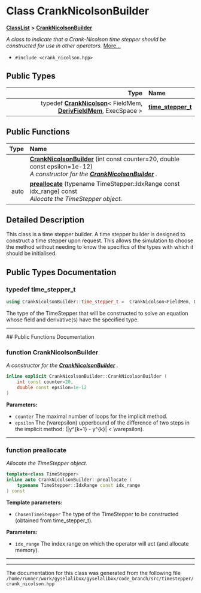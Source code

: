 

# Class CrankNicolsonBuilder



[**ClassList**](annotated.md) **>** [**CrankNicolsonBuilder**](classCrankNicolsonBuilder.md)



_A class to indicate that a Crank-Nicolson time stepper should be constructed for use in other operators._ [More...](#detailed-description)

* `#include <crank_nicolson.hpp>`

















## Public Types

| Type | Name |
| ---: | :--- |
| typedef [**CrankNicolson**](classCrankNicolson.md)&lt; FieldMem, [**DerivFieldMem**](classDerivFieldMem.md), ExecSpace &gt; | [**time\_stepper\_t**](#typedef-time_stepper_t)  <br> |




















## Public Functions

| Type | Name |
| ---: | :--- |
|   | [**CrankNicolsonBuilder**](#function-cranknicolsonbuilder) (int const counter=20, double const epsilon=1e-12) <br>_A constructor for the_ [_**CrankNicolsonBuilder**_](classCrankNicolsonBuilder.md) _._ |
|  auto | [**preallocate**](#function-preallocate) (typename TimeStepper::IdxRange const idx\_range) const<br>_Allocate the TimeStepper object._  |




























## Detailed Description


This class is a time stepper builder. A time stepper builder is designed to construct a time stepper upon request. This allows the simulation to choose the method without needing to know the specifics of the types with which it should be initialised. 


    
## Public Types Documentation




### typedef time\_stepper\_t 

```C++
using CrankNicolsonBuilder::time_stepper_t =  CrankNicolson<FieldMem, DerivFieldMem, ExecSpace>;
```



The type of the TimeStepper that will be constructed to solve an equation whose field and derivative(s) have the specified type. 


        

<hr>
## Public Functions Documentation




### function CrankNicolsonBuilder 

_A constructor for the_ [_**CrankNicolsonBuilder**_](classCrankNicolsonBuilder.md) _._
```C++
inline explicit CrankNicolsonBuilder::CrankNicolsonBuilder (
    int const counter=20,
    double const epsilon=1e-12
) 
```





**Parameters:**


* `counter` The maximal number of loops for the implicit method. 
* `epsilon` The \(\varepsilon\) upperbound of the difference of two steps in the implicit method: \(|y^{k+1} -  y^{k}| < \varepsilon\). 




        

<hr>



### function preallocate 

_Allocate the TimeStepper object._ 
```C++
template<class TimeStepper>
inline auto CrankNicolsonBuilder::preallocate (
    typename TimeStepper::IdxRange const idx_range
) const
```





**Template parameters:**


* `ChosenTimeStepper` The type of the TimeStepper to be constructed (obtained from time\_stepper\_t). 



**Parameters:**


* `idx_range` The index range on which the operator will act (and allocate memory). 




        

<hr>

------------------------------
The documentation for this class was generated from the following file `/home/runner/work/gyselalibxx/gyselalibxx/code_branch/src/timestepper/crank_nicolson.hpp`

